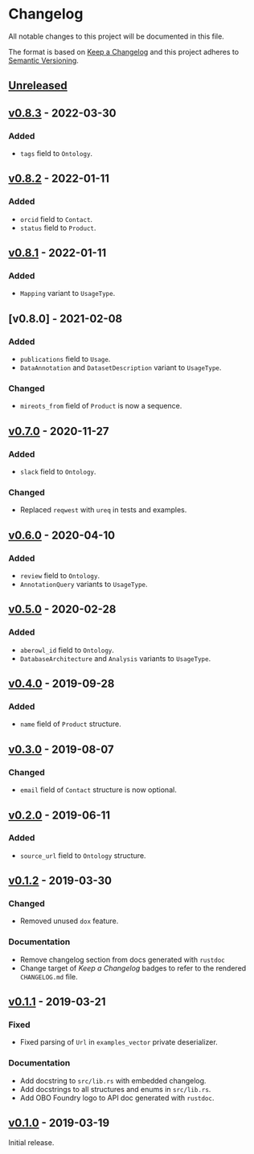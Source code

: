 # Changelog
All notable changes to this project will be documented in this file.

The format is based on [Keep a Changelog](http://keepachangelog.com/en/1.0.0/)
and this project adheres to [Semantic Versioning](http://semver.org/spec/v2.0.0.html).


## [Unreleased]

[Unreleased]: https://github.com/althonos/obofoundry.rs/compare/v0.8.3...HEAD


## [v0.8.3] - 2022-03-30

[v0.8.3]: https://github.com/althonos/obofoundry.rs/compare/v0.8.2...v0.8.3

### Added
- `tags` field to `Ontology`.


## [v0.8.2] - 2022-01-11

[v0.8.2]: https://github.com/althonos/obofoundry.rs/compare/v0.8.1...v0.8.2

### Added
- `orcid` field to `Contact`.
- `status` field to `Product`.


## [v0.8.1] - 2022-01-11

[v0.8.1]: https://github.com/althonos/obofoundry.rs/compare/v0.8.0...v0.8.1

### Added
- `Mapping` variant to `UsageType`.


## [v0.8.0] - 2021-02-08

[v0.7.0]: https://github.com/althonos/obofoundry.rs/compare/v0.7.0...v0.8.0

### Added
- `publications` field to `Usage`.
- `DataAnnotation` and `DatasetDescription` variant to `UsageType`.

### Changed
- `mireots_from` field of `Product` is now a sequence.


## [v0.7.0] - 2020-11-27

[v0.7.0]: https://github.com/althonos/obofoundry.rs/compare/v0.6.0...v0.7.0

### Added
- `slack` field to `Ontology`.

### Changed
- Replaced `reqwest` with `ureq` in tests and examples.


## [v0.6.0] - 2020-04-10

### Added
- `review` field to `Ontology`.
- `AnnotationQuery` variants to `UsageType`.

[v0.6.0]: https://github.com/althonos/obofoundry.rs/compare/v0.5.0...v0.6.0


## [v0.5.0] - 2020-02-28

### Added
- `aberowl_id` field to `Ontology`.
- `DatabaseArchitecture` and `Analysis` variants to `UsageType`.

[v0.5.0]: https://github.com/althonos/obofoundry.rs/compare/v0.4.0...v0.5.0


## [v0.4.0] - 2019-09-28

### Added
- `name` field of `Product` structure.

[v0.4.0]: https://github.com/althonos/obofoundry.rs/compare/v0.3.0...v0.4.0


## [v0.3.0] - 2019-08-07

### Changed
- `email` field of `Contact` structure is now optional.

[v0.3.0]: https://github.com/althonos/obofoundry.rs/compare/v0.2.0...v0.3.0


## [v0.2.0] - 2019-06-11

### Added
- `source_url` field to `Ontology` structure.

[v0.2.0]: https://github.com/althonos/obofoundry.rs/compare/v0.1.2...v0.2.0


## [v0.1.2] - 2019-03-30

### Changed
- Removed unused `dox` feature.

### Documentation
- Remove changelog section from docs generated with `rustdoc`
- Change target of *Keep a Changelog* badges to refer to the rendered `CHANGELOG.md` file.

[v0.1.2]: https://github.com/althonos/obofoundry.rs/compare/v0.1.1...v0.1.2


## [v0.1.1] - 2019-03-21

### Fixed
- Fixed parsing of `Url` in `examples_vector` private deserializer.

### Documentation
- Add docstring to `src/lib.rs` with embedded changelog.
- Add docstrings to all structures and enums in `src/lib.rs`.
- Add OBO Foundry logo to API doc generated with `rustdoc`.

[v0.1.1]: https://github.com/althonos/obofoundry.rs/compare/v0.1.0...v0.1.1


## [v0.1.0] - 2019-03-19

Initial release.

[v0.1.0]: https://github.com/althonos/obofoundry.rs/compare/95e6d4b...v0.1.0
